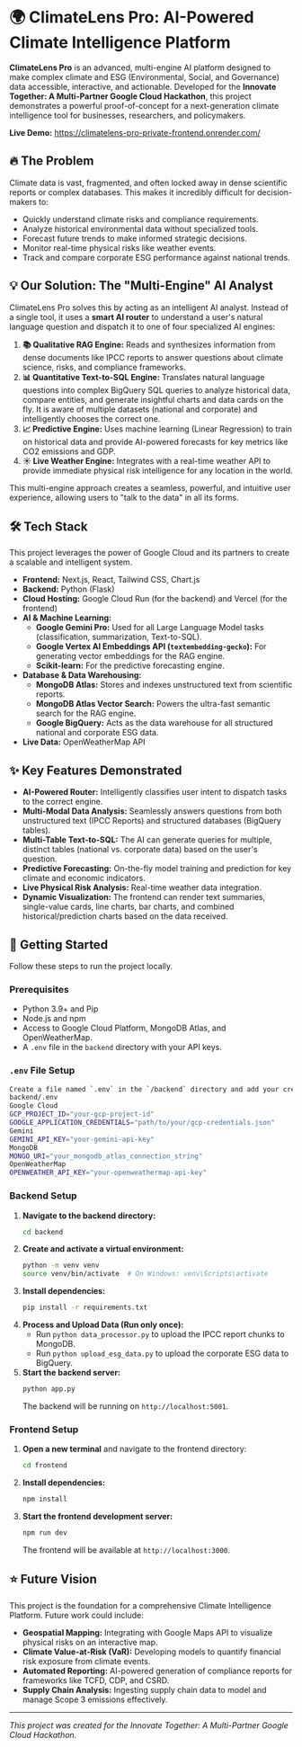 # 🌍 ClimateLens Pro: AI-Powered Climate Intelligence Platform

**ClimateLens Pro** is an advanced, multi-engine AI platform designed to make complex climate and ESG (Environmental, Social, and Governance) data accessible, interactive, and actionable. Developed for the **Innovate Together: A Multi-Partner Google Cloud Hackathon**, this project demonstrates a powerful proof-of-concept for a next-generation climate intelligence tool for businesses, researchers, and policymakers.

 **Live Demo:** https://climatelens-pro-private-frontend.onrender.com/

## 🔥 The Problem

Climate data is vast, fragmented, and often locked away in dense scientific reports or complex databases. This makes it incredibly difficult for decision-makers to:
-   Quickly understand climate risks and compliance requirements.
-   Analyze historical environmental data without specialized tools.
-   Forecast future trends to make informed strategic decisions.
-   Monitor real-time physical risks like weather events.
-   Track and compare corporate ESG performance against national trends.

## 💡 Our Solution: The "Multi-Engine" AI Analyst

ClimateLens Pro solves this by acting as an intelligent AI analyst. Instead of a single tool, it uses a **smart AI router** to understand a user's natural language question and dispatch it to one of four specialized AI engines:

1.  **📚 Qualitative RAG Engine:** Reads and synthesizes information from dense documents like IPCC reports to answer questions about climate science, risks, and compliance frameworks.
2.  **📊 Quantitative Text-to-SQL Engine:** Translates natural language questions into complex BigQuery SQL queries to analyze historical data, compare entities, and generate insightful charts and data cards on the fly. It is aware of multiple datasets (national and corporate) and intelligently chooses the correct one.
3.  **📈 Predictive Engine:** Uses machine learning (Linear Regression) to train on historical data and provide AI-powered forecasts for key metrics like CO2 emissions and GDP.
4.  **☀️ Live Weather Engine:** Integrates with a real-time weather API to provide immediate physical risk intelligence for any location in the world.

This multi-engine approach creates a seamless, powerful, and intuitive user experience, allowing users to "talk to the data" in all its forms.

## 🛠️ Tech Stack

This project leverages the power of Google Cloud and its partners to create a scalable and intelligent system.

*   **Frontend:** Next.js, React, Tailwind CSS, Chart.js
*   **Backend:** Python (Flask)
*   **Cloud Hosting:** Google Cloud Run (for the backend) and Vercel (for the frontend)
*   **AI & Machine Learning:**
    *   **Google Gemini Pro:** Used for all Large Language Model tasks (classification, summarization, Text-to-SQL).
    *   **Google Vertex AI Embeddings API (`textembedding-gecko`):** For generating vector embeddings for the RAG engine.
    *   **Scikit-learn:** For the predictive forecasting engine.
*   **Database & Data Warehousing:**
    *   **MongoDB Atlas:** Stores and indexes unstructured text from scientific reports.
    *   **MongoDB Atlas Vector Search:** Powers the ultra-fast semantic search for the RAG engine.
    *   **Google BigQuery:** Acts as the data warehouse for all structured national and corporate ESG data.
*   **Live Data:** OpenWeatherMap API

## ✨ Key Features Demonstrated

-   **AI-Powered Router:** Intelligently classifies user intent to dispatch tasks to the correct engine.
-   **Multi-Modal Data Analysis:** Seamlessly answers questions from both unstructured text (IPCC Reports) and structured databases (BigQuery tables).
-   **Multi-Table Text-to-SQL:** The AI can generate queries for multiple, distinct tables (national vs. corporate data) based on the user's question.
-   **Predictive Forecasting:** On-the-fly model training and prediction for key climate and economic indicators.
-   **Live Physical Risk Analysis:** Real-time weather data integration.
-   **Dynamic Visualization:** The frontend can render text summaries, single-value cards, line charts, bar charts, and combined historical/prediction charts based on the data received.

## 🚀 Getting Started

Follow these steps to run the project locally.

### Prerequisites

-   Python 3.9+ and Pip
-   Node.js and npm
-   Access to Google Cloud Platform, MongoDB Atlas, and OpenWeatherMap.
-   A `.env` file in the `backend` directory with your API keys.

### `.env` File Setup
```bash
Create a file named `.env` in the `/backend` directory and add your credentials:
backend/.env
Google Cloud
GCP_PROJECT_ID="your-gcp-project-id"
GOOGLE_APPLICATION_CREDENTIALS="path/to/your/gcp-credentials.json"
Gemini
GEMINI_API_KEY="your-gemini-api-key"
MongoDB
MONGO_URI="your_mongodb_atlas_connection_string"
OpenWeatherMap
OPENWEATHER_API_KEY="your-openweathermap-api-key"
```
### Backend Setup

1.  **Navigate to the backend directory:**
    ```bash
    cd backend
    ```
2.  **Create and activate a virtual environment:**
    ```bash
    python -m venv venv
    source venv/bin/activate  # On Windows: venv\Scripts\activate
    ```
3.  **Install dependencies:**
    ```bash
    pip install -r requirements.txt
    ```
4.  **Process and Upload Data (Run only once):**
    -   Run `python data_processor.py` to upload the IPCC report chunks to MongoDB.
    -   Run `python upload_esg_data.py` to upload the corporate ESG data to BigQuery.
5.  **Start the backend server:**
    ```bash
    python app.py
    ```
    The backend will be running on `http://localhost:5001`.

### Frontend Setup

1.  **Open a new terminal** and navigate to the frontend directory:
    ```bash
    cd frontend
    ```
2.  **Install dependencies:**
    ```bash
    npm install
    ```
3.  **Start the frontend development server:**
    ```bash
    npm run dev
    ```
    The frontend will be available at `http://localhost:3000`.

## ⭐️ Future Vision

This project is the foundation for a comprehensive Climate Intelligence Platform. Future work could include:
-   **Geospatial Mapping:** Integrating with Google Maps API to visualize physical risks on an interactive map.
-   **Climate Value-at-Risk (VaR):** Developing models to quantify financial risk exposure from climate events.
-   **Automated Reporting:** AI-powered generation of compliance reports for frameworks like TCFD, CDP, and CSRD.
-   **Supply Chain Analysis:** Ingesting supply chain data to model and manage Scope 3 emissions effectively.

---
*This project was created for the Innovate Together: A Multi-Partner Google Cloud Hackathon.*
